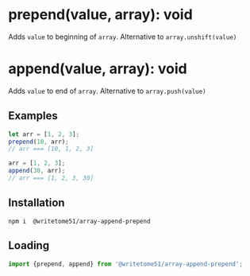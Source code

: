 # prepend(value, array): void

Adds `value` to beginning of `array`.  Alternative to `array.unshift(value)`

# append(value, array): void

Adds `value` to end of `array`.  Alternative to `array.push(value)`

 
## Examples
```js
let arr = [1, 2, 3];  
prepend(10, arr); 
// arr === [10, 1, 2, 3] 

arr = [1, 2, 3];
append(30, arr); 
// arr === [1, 2, 3, 30]
```

## Installation
`npm i  @writetome51/array-append-prepend`

## Loading
```js
import {prepend, append} from '@writetome51/array-append-prepend';
```
